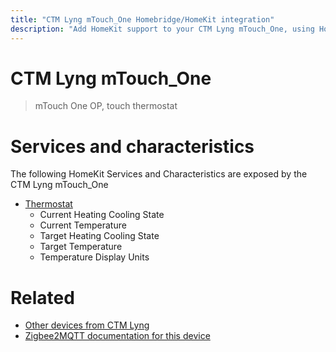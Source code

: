 ```yaml
---
title: "CTM Lyng mTouch_One Homebridge/HomeKit integration"
description: "Add HomeKit support to your CTM Lyng mTouch_One, using Homebridge, Zigbee2MQTT and homebridge-z2m."
---
```

<!---
This file has been GENERATED using src/docgen/docgen.ts
DO NOT EDIT THIS FILE MANUALLY!
-->
# CTM Lyng mTouch_One
> mTouch One OP, touch thermostat


# Services and characteristics
The following HomeKit Services and Characteristics are exposed by
the CTM Lyng mTouch_One

* [Thermostat](../../climate.md)
  * Current Heating Cooling State
  * Current Temperature
  * Target Heating Cooling State
  * Target Temperature
  * Temperature Display Units


# Related
* [Other devices from CTM Lyng](../index.md#ctm_lyng)
* [Zigbee2MQTT documentation for this device](https://www.zigbee2mqtt.io/devices/mTouch_One.html)
